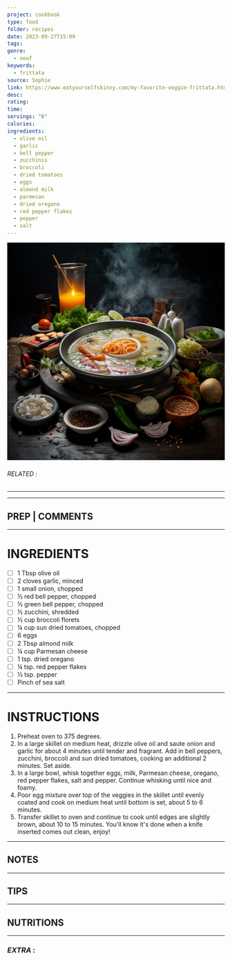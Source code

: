 ```yaml
---
project: cookbook
type: food
folder: recipes
date: 2023-09-27T15:09
tags: 
genre:
  - oeuf
keywords:
  - frittata
source: Sophie
link: https://www.eatyourselfskinny.com/my-favorite-veggie-frittata.html
desc: 
rating: 
time: 
servings: "6"
calories: 
ingredients:
  - olive oil
  - garlic
  - bell pepper
  - zucchinis
  - broccoli
  - dried tomatoes
  - eggs
  - almond milk
  - parmesan
  - dried oregano
  - red pepper flakes
  - pepper
  - salt
---
```


![IMAGE](_default.png)

###### *RELATED* : 
---


---
## PREP | COMMENTS



---
# INGREDIENTS

- [ ] 1 Tbsp olive oil
- [ ] 2 cloves garlic, minced
- [ ] 1 small onion, chopped
- [ ] ½ red bell pepper, chopped
- [ ] ½ green bell pepper, chopped
- [ ] ½ zucchini, shredded
- [ ] ½ cup broccoli florets
- [ ] ¼ cup sun dried tomatoes, chopped
- [ ] 6 eggs
- [ ] 2 Tbsp almond milk
- [ ] ¼ cup Parmesan cheese
- [ ] 1 tsp. dried oregano
- [ ] ¼ tsp. red pepper flakes
- [ ] ½ tsp. pepper
- [ ] Pinch of sea salt

---
# INSTRUCTIONS

1. Preheat oven to 375 degrees.
2. In a large skillet on medium heat, drizzle olive oil and saute onion and garlic for about 4 minutes until tender and fragrant. Add in bell peppers, zucchini, broccoli and sun dried tomatoes, cooking an additional 2 minutes. Set aside.
3. In a large bowl, whisk together eggs, milk, Parmesan cheese, oregano, red pepper flakes, salt and pepper. Continue whisking until nice and foamy.
4. Poor egg mixture over top of the veggies in the skillet until evenly coated and cook on medium heat until bottom is set, about 5 to 6 minutes.
5. Transfer skillet to oven and continue to cook until edges are slightly brown, about 10 to 15 minutes. You'll know it's done when a knife inserted comes out clean, enjoy!

---
## NOTES



---
## TIPS



---
## NUTRITIONS



---
### *EXTRA* :



